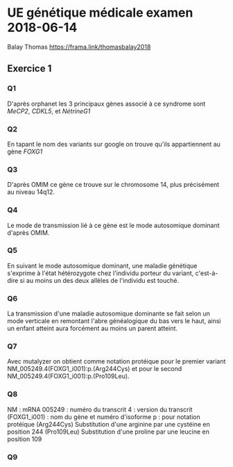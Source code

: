 # UE génétique médicale examen 2018-06-14
 Balay Thomas
 https://frama.link/thomasbalay2018
 ## Exercice 1
 ### Q1
D'après orphanet les 3 principaux gènes associé à ce syndrome sont *MeCP2*, *CDKL5*, et *NétrineG1*
 ### Q2
En tapant le nom des variants sur google on trouve qu'ils appartiennent au gène *FOXG1*
 ### Q3
D'après OMIM ce gène ce trouve sur le chromosome 14, plus précisément au niveau 14q12.
 ### Q4
 Le mode de transmission lié à ce gène est le mode autosomique dominant d'après OMIM.
 ### Q5
 En suivant le mode autosomique dominant, une maladie génétique s'exprime à l'état hétérozygote chez l'individu porteur du variant, c'est-à-dire si au moins un des deux allèles de l'individu est touché.
 ### Q6
 La transmission d'une maladie autosomique dominante se fait selon un mode verticale en remontant l'abre généalogique du bas vers le haut, ainsi un enfant atteint aura forcément au moins un parent atteint.
 ### Q7
 Avec mutalyzer on obtient comme notation protéique pour le premier variant NM_005249.4(FOXG1_i001):p.(Arg244Cys) et pour le second NM_005249.4(FOXG1_i001):p.(Pro109Leu).
 ### Q8
 NM : mRNA
 005249 : numéro du transcrit
 4 : version du transcrit
 (FOXG1_i001) : nom du gène et numéro d'isoforme
 p : pour notation protéique
 (Arg244Cys) Substitution d'une arginine par une cystéine en position 244
 (Pro109Leu) Substitution d'une proline par une leucine en position 109
 ### Q9
